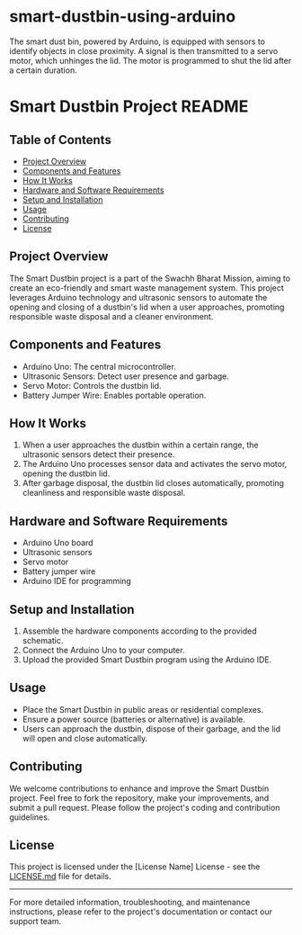 # smart-dustbin-using-arduino
The smart dust bin, powered by Arduino, is equipped with sensors to identify objects in close proximity. A signal is then transmitted to a servo motor, which unhinges the lid. The motor is programmed to shut the lid after a certain duration.
# Smart Dustbin Project README

## Table of Contents
- [Project Overview](#project-overview)
- [Components and Features](#components-and-features)
- [How It Works](#how-it-works)
- [Hardware and Software Requirements](#hardware-and-software-requirements)
- [Setup and Installation](#setup-and-installation)
- [Usage](#usage)
- [Contributing](#contributing)
- [License](#license)

## Project Overview
The Smart Dustbin project is a part of the Swachh Bharat Mission, aiming to create an eco-friendly and smart waste management system. This project leverages Arduino technology and ultrasonic sensors to automate the opening and closing of a dustbin's lid when a user approaches, promoting responsible waste disposal and a cleaner environment.

## Components and Features
- Arduino Uno: The central microcontroller.
- Ultrasonic Sensors: Detect user presence and garbage.
- Servo Motor: Controls the dustbin lid.
- Battery Jumper Wire: Enables portable operation.

## How It Works
1. When a user approaches the dustbin within a certain range, the ultrasonic sensors detect their presence.
2. The Arduino Uno processes sensor data and activates the servo motor, opening the dustbin lid.
3. After garbage disposal, the dustbin lid closes automatically, promoting cleanliness and responsible waste disposal.

## Hardware and Software Requirements
- Arduino Uno board
- Ultrasonic sensors
- Servo motor
- Battery jumper wire
- Arduino IDE for programming

## Setup and Installation
1. Assemble the hardware components according to the provided schematic.
2. Connect the Arduino Uno to your computer.
3. Upload the provided Smart Dustbin program using the Arduino IDE.

## Usage
- Place the Smart Dustbin in public areas or residential complexes.
- Ensure a power source (batteries or alternative) is available.
- Users can approach the dustbin, dispose of their garbage, and the lid will open and close automatically.

## Contributing
We welcome contributions to enhance and improve the Smart Dustbin project. Feel free to fork the repository, make your improvements, and submit a pull request. Please follow the project's coding and contribution guidelines.

## License
This project is licensed under the [License Name] License - see the [LICENSE.md](LICENSE.md) file for details.

---

For more detailed information, troubleshooting, and maintenance instructions, please refer to the project's documentation or contact our support team.
